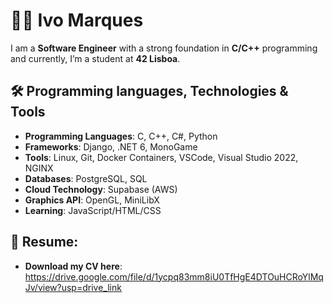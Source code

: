 # 👩‍💻 Ivo Marques
I am a **Software Engineer** with a strong foundation in **C/C++** programming and currently, I’m a student at **42 Lisboa**.
## 🛠️ Programming languages, Technologies & Tools
- **Programming Languages**: C, C++, C#, Python
- **Frameworks**: Django, .NET 6, MonoGame
- **Tools**: Linux, Git, Docker Containers, VSCode, Visual Studio 2022, NGINX
- **Databases**: PostgreSQL, SQL
- **Cloud Technology**: Supabase (AWS)
- **Graphics API**: OpenGL, MiniLibX 
- **Learning**: JavaScript/HTML/CSS

## 📃 Resume:
- **Download my CV here**: https://drive.google.com/file/d/1ycpq83mm8iU0TfHgE4DTOuHCRoYlMqJv/view?usp=drive_link



